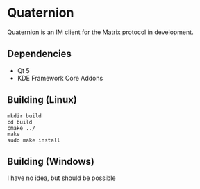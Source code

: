 # Quaternion
Quaternion is an IM client for the Matrix protocol in development.

## Dependencies
- Qt 5
- KDE Framework Core Addons

## Building (Linux)
```
mkdir build
cd build
cmake ../
make
sudo make install
```

## Building (Windows)
I have no idea, but should be possible
